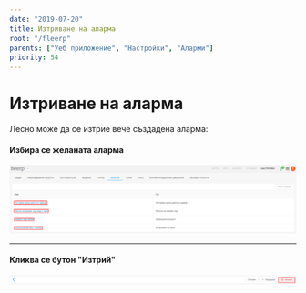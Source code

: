 ```yaml
---
date: "2019-07-20"
title: Изтриване на аларма
root: "/fleerp"
parents: ["Уеб приложение", "Настройки", "Аларми"]
priority: 54
---
```


# Изтриване на аларма

Лесно може да се изтрие вече създадена аларма: 

#### Избира се желаната аларма

![alarms](delete-alarm-bg.png)

---

#### Кликва се бутон "Изтрий"

![alarms](delete-button-bg.png)
